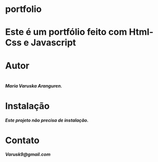 # portfolio
<h1>Este é um portfólio feito com Html-Css e Javascript </h1>


<h1>Autor<h1>
<h5>Maria Varuska Aranguren.</h5>

<h1>Instalação</h1>
<h5>Este projeto não precisa de instalação.</h5>

<h1>Contato </h1>
<h5>Varusk9@gmail.com</h5>

